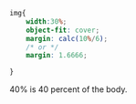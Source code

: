 ```css
img{
    width:30%;
    object-fit: cover;
    margin: calc(10%/6);
    /* or */
    margin: 1.6666;

}
```
40% is 40 percent of the body.